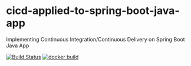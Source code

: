 # cicd-applied-to-spring-boot-java-app
Implementing Continuous Integration/Continuous Delivery on Spring Boot Java App

[![Build Status](https://travis-ci.com/krogot88/cicd-applied-to-spring-boot-java-app.svg)](https://travis-ci.com/krogot88/cicd-applied-to-spring-boot-java-app)
[![docker build](https://img.shields.io/docker/cloud/build/krogot88/cicd-applied-to-spring-boot-java-app)](https://cloud.docker.com/u/fanjups/repository/docker/krogot88/cicd-applied-to-spring-boot-java-app)
